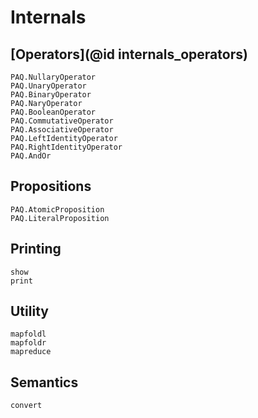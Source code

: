 
# Internals

## [Operators](@id internals_operators)

```@docs
PAQ.NullaryOperator
PAQ.UnaryOperator
PAQ.BinaryOperator
PAQ.NaryOperator
PAQ.BooleanOperator
PAQ.CommutativeOperator
PAQ.AssociativeOperator
PAQ.LeftIdentityOperator
PAQ.RightIdentityOperator
PAQ.AndOr
```

## Propositions

```@docs
PAQ.AtomicProposition
PAQ.LiteralProposition
```

## Printing

```@docs
show
print
```

## Utility

```@docs
mapfoldl
mapfoldr
mapreduce
```

## Semantics

```@docs
convert
```
